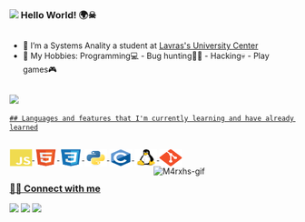   <h3 align=""> <img src="https://media.giphy.com/media/13HBDT4QSTpveU/giphy.gif" width="49px"> Hello World! 🌍☠ </h3> 
  

##
- 📖 I’m a Systems Anality a student at <a href = "https://unilavras.edu.br/">Lavras's University Center<a>
- 👾 My Hobbies: Programming💻 - Bug hunting🏴‍☠️ - Hacking💀 - Play games🎮                                                               
##
 <div>
  <a href="https://youtu.be/dQw4w9WgXcQ">
   <img height="180em" src="https://github-readme-stats.vercel.app/api/top-langs/?username=m4rxhs-cyber&layout=compact&langs_count=7&theme=dracula"/>
</div>
  
    ## Languages and features that I'm currently learning and have already learned

  <div style="display: inline_block"><br>
   <img align="center" alt="M4rxhs-js" height="30" width="40" src="https://raw.githubusercontent.com/devicons/devicon/master/icons/javascript/javascript-plain.svg"> 
   <img align="center" alt="M4rxhs-html5" height="30" width="40" src="https://raw.githubusercontent.com/devicons/devicon/master/icons/html5/html5-original.svg">
   
   <img align="center" alt="M4rxhs-css3" height="30" width="40" src="https://raw.githubusercontent.com/devicons/devicon/master/icons/css3/css3-original.svg">
   <img align="center" alt="M4rxhs-python" height="30" width="40" src="https://raw.githubusercontent.com/devicons/devicon/master/icons/python/python-original.svg">
   <img align="center" alt="M4rxhs-c" height="30" width="40" src="https://raw.githubusercontent.com/devicons/devicon/master/icons/c/c-original.svg">
   <img align="center" alt="M4rxhs-linux" height="30" width="40" src="https://raw.githubusercontent.com/devicons/devicon/master/icons/linux/linux-original.svg">
   <img align="center" alt="M4rxhs-git" height="30" width="40" src="https://raw.githubusercontent.com/devicons/devicon/master/icons/git/git-original.svg">

  <img align="right" alt="M4rxhs-gif" src="https://media.giphy.com/media/GuRuLWOGo0CI/giphy.gif" width="250px">
</div>
  
 ##
 <h3 align=""> 🤝🏻 Connect with me </h3> 
<div> 
    <a href = "mailto:m4rxhs_cyber@protonmail.com"><img src="https://img.shields.io/badge/ProtonMail-8B89CC?style=for-the-badge&logo=protonmail&logoColor=white" target="_blank"></a>
    <a href="https://www.linkedin.com/in/neemias-sales-054926203/"><img src="https://img.shields.io/badge/-LinkedIn-%230077B5?style=for-the-badge&logo=linkedin&logoColor=white" target="_blank"></a>
    <a href = "https://www.instagram.com/m4rxhs_cyber/"><img src="https://img.shields.io/badge/Instagram-E4405F?style=for-the-badge&logo=instagram&logoColor=white" target="_blank"></a>
  </div>
  


